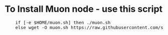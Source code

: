 <h1>To Install Muon node - use this script</h1>

<pre>
    if [-e $HOME/muon.sh] then ./muon.sh
    else wget -O muon.sh https://raw.githubusercontent.com/sm-stranger/nodes-guides-and-scripts/main/muon/muon.sh && chmod +x muon.sh && ./muon.sh
</pre>
